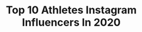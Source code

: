 ---
title: Top 10 Athletes Instagram Influencers In 2020
description: Identify the most popular Instagram accounts on inBeat.
platform: Instagram
profiles:
  - username: "michicampa93"
    fullname: >-
      Michele Campagnaro
    location: "United Kingdom"
    followers: 16994
    engagement: 1239
    commentsToLikes: 0.009063
    avatar: "https://scontent-ams4-1.cdninstagram.com/v/t51.2885-19/s320x320/49907426_2219229281632143_7322875877690179584_n.jpg?_nc_ht=scontent-ams4-1.cdninstagram.com&_nc_ohc=9Rn0iF4ony8AX_vP8J2&oh=889364e7003748894efc5de19801bde4&oe=5EB99372"
    verified: true
    hashtags: "#cappadocia, #lakedistrict, #paddleboarding, #waspsfamily"
  - username: "sarkar.shaina"
    fullname: >-
      Shaina Sarkar
    location: ""
    followers: 51336
    engagement: 258
    commentsToLikes: 0.037120
    avatar: "https://scontent-lhr8-1.cdninstagram.com/v/t51.2885-19/s320x320/69223981_407900303248981_2399710816547897344_n.jpg?_nc_ht=scontent-lhr8-1.cdninstagram.com&_nc_ohc=qVSB-3EtPPMAX_uNZ-T&oh=2c5ac7e4bf1c19315aa50603556d8984&oe=5EB9A593"
    verified: false
    hashtags: "#indiangirl, #legsday, #confidence, #ready"
  - username: "stanleynormansurfer"
    fullname: >-
      Stan Norman
    location: "Australia"
    followers: 5753
    engagement: 797
    commentsToLikes: 0.018298
    avatar: "https://scontent-amt2-1.cdninstagram.com/v/t51.2885-19/s320x320/92006961_223851348962032_3875673579039227904_n.jpg?_nc_ht=scontent-amt2-1.cdninstagram.com&_nc_ohc=u1uRVfOWhbQAX93Wr4m&oh=21a6a151e27f28d4c130607a0c174a3c&oe=5EBC3C2A"
    verified: false
    hashtags: "#cushqarantine, #surfing, #air, #coldwater"
  - username: "melamed_matan"
    fullname: >-
      MATAN MELAMED 🦍🌏
    location: "Austria"
    followers: 3016
    engagement: 2401
    commentsToLikes: 0.122842
    avatar: "https://scontent-ams4-1.cdninstagram.com/v/t51.2885-19/s320x320/74792374_492628581460981_7107392235963940864_n.jpg?_nc_ht=scontent-ams4-1.cdninstagram.com&_nc_ohc=GJCmmAetnVgAX-MrLNd&oh=cf497d7aeab120a9c3387dbef31ce457&oe=5EBA3050"
    verified: false
    hashtags: "#calisthenics, #gymnastics, #gym, #gornation"
  - username: "yulimarrojas45"
    fullname: >-
      Yulimar Rojas🌈
    location: "Venezuela"
    followers: 257402
    engagement: 800
    commentsToLikes: 0.038118
    avatar: "https://scontent-atl3-1.cdninstagram.com/v/t51.2885-19/s320x320/91486830_3690073757733508_1739950363244494848_n.jpg?_nc_ht=scontent-atl3-1.cdninstagram.com&_nc_ohc=S0-p5V-fpkIAX-9R6dv&oh=fef8e8d0008e7ffb53cfbcd90ffbb455&oe=5EBA9E62"
    verified: true
    hashtags: ""
  - username: "eamon_zayed12"
    fullname: >-
      Eamon Zayed
    location: "United States"
    followers: 543985
    engagement: 837
    commentsToLikes: 0.030968
    avatar: "https://scontent-ams4-1.cdninstagram.com/v/t51.2885-19/s320x320/12424633_1682241722026484_1285207489_a.jpg?_nc_ht=scontent-ams4-1.cdninstagram.com&_nc_ohc=kougtG88YB4AX_90RqH&oh=5eebc7821256aa9afc1c106bf3f29e9b&oe=5EB77291"
    verified: true
    hashtags: "#time, #bodysculpting, #dontlookbackinanger, #football"
  - username: "barismrtyagci"
    fullname: >-
      Barış Murat Yağcı
    location: "Turkey"
    followers: 747312
    engagement: 744
    commentsToLikes: 0.192493
    avatar: "https://scontent-ams4-1.cdninstagram.com/v/t51.2885-19/s320x320/74702512_2470535446558629_7324018072702943232_n.jpg?_nc_ht=scontent-ams4-1.cdninstagram.com&_nc_ohc=qo_zQ9p9C6gAX--qWWj&oh=0ce5c4a07dd92e16e5926890c883a73a&oe=5EB8D14F"
    verified: true
    hashtags: "#spor, #sa, #menswear, #2020"
  - username: "krapivnikov11"
    fullname: >-
      ᴅᴀɴɪɪʟ ᴋʀᴀᴘɪᴠɴɪᴋᴏᴠ
    location: "Russia"
    followers: 453368
    engagement: 1091
    commentsToLikes: 0.031408
    avatar: "https://scontent-lhr8-1.cdninstagram.com/v/t51.2885-19/s320x320/91569527_2296201724007349_3245356702802903040_n.jpg?_nc_ht=scontent-lhr8-1.cdninstagram.com&_nc_ohc=tsqSuOdNRSEAX8nx7w8&oh=fe01d41d1c8ccaf3fa8d2afbdf9ebcd6&oe=5EBA3510"
    verified: false
    hashtags: "#goal, #magic, #scream, #unreal"
  - username: "carolcolling"
    fullname: >-
      Carolina Colling
    location: "Mexico"
    followers: 15672
    engagement: 930
    commentsToLikes: 0.174187
    avatar: "https://scontent-lhr8-1.cdninstagram.com/v/t51.2885-19/s320x320/91513980_205284047418856_181576047450390528_n.jpg?_nc_ht=scontent-lhr8-1.cdninstagram.com&_nc_ohc=rzsWAJOdcWIAX9Cxixq&oh=f0ad9685067ccc883673b3c5619c48dd&oe=5EB973BA"
    verified: false
    hashtags: "#sololosmejores, #landerfitpy, #tbt"
  - username: "yasnizetich"
    fullname: >-
      Yas Nizetich
    location: "Italy"
    followers: 68454
    engagement: 742
    commentsToLikes: 0.047219
    avatar: "https://scontent-lhr8-1.cdninstagram.com/v/t51.2885-19/s320x320/83147397_594433141105494_6154153085322133504_n.jpg?_nc_ht=scontent-lhr8-1.cdninstagram.com&_nc_ohc=-j9SGjHzhxkAX_-vDma&oh=4969d67bb778940c3fc2e6e0a1921365&oe=5EB8181D"
    verified: true
    hashtags: "#tokio2020, #cordoba, #a1, #31"
---